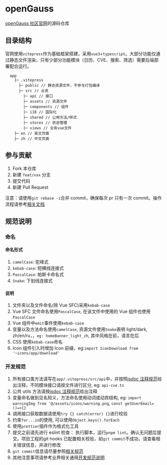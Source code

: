 # openGauss

[openGauss 社区官网](https://openGauss.org)的源码仓库

## 目录结构

官网使用`vitepress`作为基础框架搭建，采用`vue3`+`typescript`。大部分功能仅通过静态文件渲染，只有少部分功能模块（日历、CVE、搜索、筛选）需要后端部署配合运行。

```text
  app
    ├─ .vitepress
      ├─ public // 静态资源文件，不参与打包编译
      ├─ src // 业务
        ├─ api // 接口
        ├─ assets // 资源文件
        ├─ components // 组件
        ├─ i18 // 国际化
        ├─ shared // 公用方法/样式
        ├─ stores // 状态管理
        ├─ views // 业务vue文件
    ├─ en // 英文页面
    ├─ zh // 中文页面
```

## 参与贡献

1. Fork 本仓库
2. 新建 `feat/xxx` 分支
3. 提交代码
4. 新建 Pull Request

注意：请使用`git rebase -i`合并 commit，确保每次 pr 只有一次 commit。操作流程请参考[相关文档](https://zhuanlan.zhihu.com/p/429214913)

## 规范说明

### 命名

#### 命名形式

1. `camelCase`: 驼峰式
2. `kebab-case`: 短横线连接式
3. `PascalCase`: 帕斯卡命名式
4. `Snake`: 下划线连接式

#### 说明

1. 文件夹以及文件命名(除 Vue SFC)采用`kebab-case`
2. Vue SFC 文件命名使用`PascalCase`, 在该文件中使用的 Vue 组件也使用`PascalCase`
3. Vue 组件中`emit`事件使用`kebab-case`
4. 变量以及方法命名使用`camelCase`, 资源文件使用`Snake`表明 light/dark, zh/en/ru，，`eg: homeBanner_light_zh`, 其中风格在前，语言在后
5. CSS 使用`kebab-case`命名
6. Icon 组件引入时增加 Icon 前缀，eg:`import IconDownload from '~icons/app/download'`

### 开发规范

1. 所有接口类方法请写在`app/.vitepress/src/api`中，并按照[jsdoc 注释规范](https://www.shouce.ren/api/view/a/13232)给出注释，不同模块接口请按文件进行区分, eg: `api-cve.ts`
2. 公共 utils 方法请按[jsdoc 注释规范](https://www.shouce.ren/api/view/a/13232)给出注释
3. 变量命名做到见名知义，方法命名使用动词或动宾结构, eg: `import warningImg from '@/assets/icons/warning.png`, `const getUserEmail=()=>{}`
4. 调用接口获取数据请使用`try {} catch(error) {}`进行校验
5. 约束`for...in`的使用, 可以使用`Object.keys().forEach`
6. 使用`prettier`插件作为格式化工具
7. 提交之前请先进行 eslint 检查： 执行脚本，运行`pnpm lint`。确认无问题后提交。项目工程的git hooks 已配置相关校验，如`git commit`不成功，请查看相关错误信息，并进行修改
8. `git commit`信息请尽量参照[相关规范](https://zhuanlan.zhihu.com/p/182553920)
9. 其他注意事项请参考业界相关通用[开发规范说明](https://github.com/airbnb/javascript)
